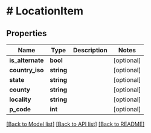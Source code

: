 # # LocationItem

## Properties

Name | Type | Description | Notes
------------ | ------------- | ------------- | -------------
**is_alternate** | **bool** |  | [optional] 
**country_iso** | **string** |  | [optional] 
**state** | **string** |  | [optional] 
**county** | **string** |  | [optional] 
**locality** | **string** |  | [optional] 
**p_code** | **int** |  | [optional] 

[[Back to Model list]](../../README.md#documentation-for-models) [[Back to API list]](../../README.md#documentation-for-api-endpoints) [[Back to README]](../../README.md)


